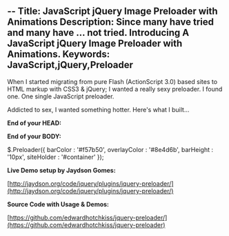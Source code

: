--
Title: JavaScript jQuery Image Preloader with Animations
Description: Since many have tried and many have ... not tried. Introducing A JavaScript jQuery Image Preloader with Animations.
Keywords: JavaScript,jQuery,Preloader
--

When I started migrating from pure Flash (ActionScript 3.0) based sites to HTML markup with CSS3 & jQuery; I wanted a really sexy preloader. I found one. One single JavaScript preloader.

Addicted to sex, I wanted something hotter. Here's what I built... 

**End of your HEAD:**

  <script type="text/javascript" src="preloader.js"></script>

**End of your BODY:**

  $.Preloader({
    barColor     : '#f57b50',
    overlayColor : '#8e4d6b',
    barHeight    : '10px',
    siteHolder   : '#container' 
  });

**Live Demo setup by Jaydson Gomes:**

[http://jaydson.org/code/jquery/plugins/jquery-preloader/](http://jaydson.org/code/jquery/plugins/jquery-preloader/)

**Source Code with Usage & Demos:**

[https://github.com/edwardhotchkiss/jquery-preloader/](https://github.com/edwardhotchkiss/jquery-preloader)